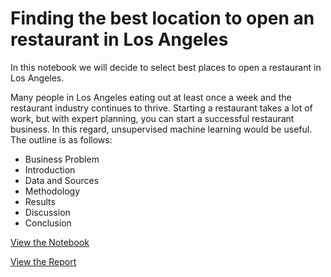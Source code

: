 # Finding the best location to open an restaurant in Los Angeles
In this notebook we will decide to select best places to open a restaurant in Los Angeles.

Many people in Los Angeles eating out at least once a week and the restaurant industry continues to thrive. 
Starting a restaurant takes a lot of work, but with expert planning, you can start a successful restaurant business. In this regard, unsupervised machine learning would be useful. The outline is as follows:
* Business Problem
* Introduction
* Data and Sources
* Methodology
* Results
* Discussion
* Conclusion

[View the Notebook](https://github.com/MOAMSA/Opening-a-restaurant-in-Los-Ageles/blob/master/Opening%20a%20Resturant%20in%20LA.ipynb)

[View the Report](https://github.com/MOAMSA/Opening-a-restaurant-in-Los-Ageles/blob/master/Report.pdf)
